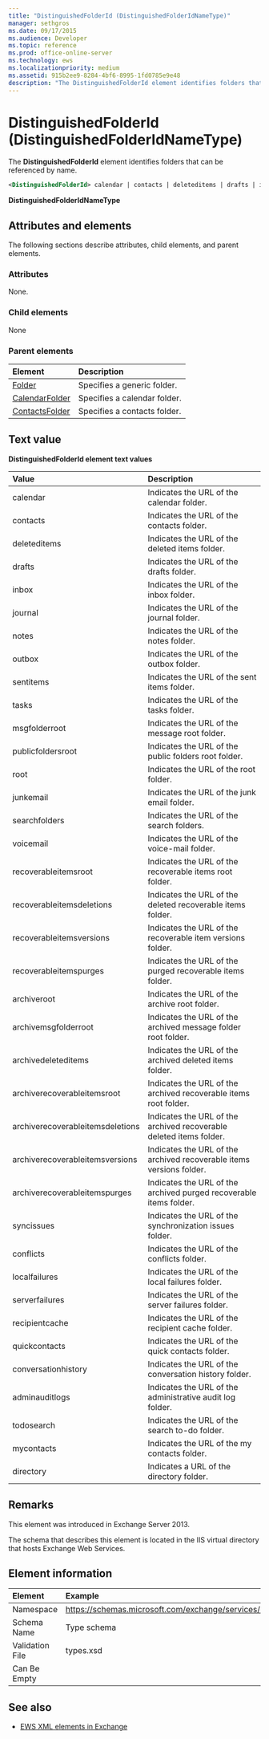 ```yaml
---
title: "DistinguishedFolderId (DistinguishedFolderIdNameType)"
manager: sethgros
ms.date: 09/17/2015
ms.audience: Developer
ms.topic: reference
ms.prod: office-online-server
ms.technology: ews
ms.localizationpriority: medium
ms.assetid: 915b2ee9-8284-4bf6-8995-1fd0785e9e48
description: "The DistinguishedFolderId element identifies folders that can be referenced by name."
---
```


# DistinguishedFolderId (DistinguishedFolderIdNameType)

The **DistinguishedFolderId** element identifies folders that can be referenced by name. 
  
```XML
<DistinguishedFolderId> calendar | contacts | deleteditems | drafts | inbox | journal | notes | outbox | sentitems | tasks | msgfolderroot | publicfoldersroot | root | junkemail | searchfolders | voicemail | recoverableitemsroot | recoverableitemsdeletions | recoverableitemsversions | recoverableitemspurges | archiveroot | archivemsgfolderroot | archivedeleteditems | archiverecoverableitemsroot | archiverecoverableitemsdeletions | archiverecoverableitemsversions | archiverecoverableitemspurges | syncissues | conflicts | localfailures | serverfailures | recipientcache | quickcontacts | conversationhistory | adminauditlogs | todosearch | mycontacts | directory | imcontactlist | peopleconnect</DistinguishedFolderId>
```

 **DistinguishedFolderIdNameType**
## Attributes and elements

The following sections describe attributes, child elements, and parent elements.
  
### Attributes

None.
  
### Child elements

None
  
### Parent elements

|**Element**|**Description**|
|:-----|:-----|
|[Folder](folder.md) <br/> |Specifies a generic folder.  <br/> |
|[CalendarFolder](calendarfolder.md) <br/> |Specifies a calendar folder.  <br/> |
|[ContactsFolder](contactsfolder.md) <br/> |Specifies a contacts folder.  <br/> |
   
## Text value

**DistinguishedFolderId element text values**

|**Value**|**Description**|
|:-----|:-----|
|calendar  <br/> |Indicates the URL of the calendar folder.  <br/> |
|contacts  <br/> |Indicates the URL of the contacts folder.  <br/> |
|deleteditems  <br/> |Indicates the URL of the deleted items folder.  <br/> |
|drafts  <br/> |Indicates the URL of the drafts folder.  <br/> |
|inbox  <br/> |Indicates the URL of the inbox folder.  <br/> |
|journal  <br/> |Indicates the URL of the journal folder.  <br/> |
|notes  <br/> |Indicates the URL of the notes folder.  <br/> |
|outbox  <br/> |Indicates the URL of the outbox folder.  <br/> |
|sentitems  <br/> |Indicates the URL of the sent items folder.  <br/> |
|tasks  <br/> |Indicates the URL of the tasks folder.  <br/> |
|msgfolderroot  <br/> |Indicates the URL of the message root folder.  <br/> |
|publicfoldersroot  <br/> |Indicates the URL of the public folders root folder.  <br/> |
|root  <br/> |Indicates the URL of the root folder.  <br/> |
|junkemail  <br/> |Indicates the URL of the junk email folder.  <br/> |
|searchfolders  <br/> |Indicates the URL of the search folders.  <br/> |
|voicemail  <br/> |Indicates the URL of the voice-mail folder.  <br/> |
|recoverableitemsroot  <br/> |Indicates the URL of the recoverable items root folder.  <br/> |
|recoverableitemsdeletions  <br/> |Indicates the URL of the deleted recoverable items folder.  <br/> |
|recoverableitemsversions  <br/> |Indicates the URL of the recoverable item versions folder.  <br/> |
|recoverableitemspurges  <br/> |Indicates the URL of the purged recoverable items folder.  <br/> |
|archiveroot  <br/> |Indicates the URL of the archive root folder.  <br/> |
|archivemsgfolderroot  <br/> |Indicates the URL of the archived message folder root folder.  <br/> |
|archivedeleteditems  <br/> |Indicates the URL of the archived deleted items folder.  <br/> |
|archiverecoverableitemsroot  <br/> |Indicates the URL of the archived recoverable items root folder.  <br/> |
|archiverecoverableitemsdeletions  <br/> |Indicates the URL of the archived recoverable deleted items folder.  <br/> |
|archiverecoverableitemsversions  <br/> |Indicates the URL of the archived recoverable items versions folder.  <br/> |
|archiverecoverableitemspurges  <br/> |Indicates the URL of the archived purged recoverable items folder.  <br/> |
|syncissues  <br/> |Indicates the URL of the synchronization issues folder.  <br/> |
|conflicts  <br/> |Indicates the URL of the conflicts folder.  <br/> |
|localfailures  <br/> |Indicates the URL of the local failures folder.  <br/> |
|serverfailures  <br/> |Indicates the URL of the server failures folder.  <br/> |
|recipientcache  <br/> |Indicates the URL of the recipient cache folder.  <br/> |
|quickcontacts  <br/> |Indicates the URL of the quick contacts folder.  <br/> |
|conversationhistory  <br/> |Indicates the URL of the conversation history folder.  <br/> |
|adminauditlogs  <br/> |Indicates the URL of the administrative audit log folder.  <br/> |
|todosearch  <br/> |Indicates the URL of the search to-do folder.  <br/> |
|mycontacts  <br/> |Indicates the URL of the my contacts folder.  <br/> |
|directory  <br/> |Indicates a URL of the directory folder.  <br/> |
   
## Remarks

This element was introduced in Exchange Server 2013.
  
The schema that describes this element is located in the IIS virtual directory that hosts Exchange Web Services.
  
## Element information

| Element | Example |
|:-----|:-----|
|Namespace  <br/> |https://schemas.microsoft.com/exchange/services/2006/types  <br/> |
|Schema Name  <br/> |Type schema  <br/> |
|Validation File  <br/> |types.xsd  <br/> |
|Can Be Empty  <br/> ||
   
## See also

- [EWS XML elements in Exchange](ews-xml-elements-in-exchange.md)


